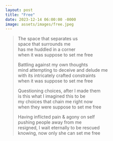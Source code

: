 ```yaml
---
layout: post
title: "Free"
date: 2023-12-14 06:00:00 -0000
image: assets/images/free.jpeg
---
```


>The space that separates us<br/>
>space that surrounds me<br/>
>has me huddled in a corner<br/>
>when it was suppose to set me free<br/>
>
>Battling against my own thoughts<br/>
>mind attempting to deceive and delude me<br/>
>with its intricately crafted constraints<br/>
>when it was suppose to set me free<br/>
>
>Questioning choices, after I made them<br/>
>is this what I imagined this to be<br/>
>my choices that chain me right now<br/>
>when they were suppose to set me free<br/>
>
>Having inflicted pain & agony on self<br/>
>pushing people away from me<br/>
>resigned, I wait eternally to be rescued<br/>
>knowing, now only she can set me free<br/>
